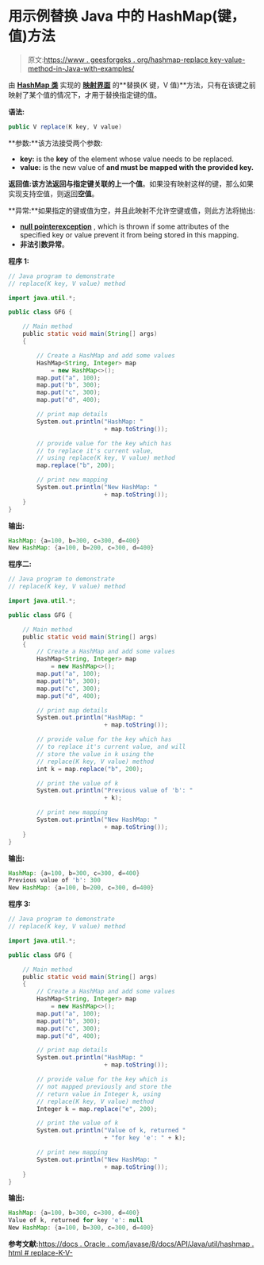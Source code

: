 # 用示例替换 Java 中的 HashMap(键，值)方法

> 原文:[https://www . geesforgeks . org/hashmap-replace key-value-method-in-Java-with-examples/](https://www.geeksforgeeks.org/hashmap-replacekey-value-method-in-java-with-examples/)

由 **[HashMap 类](https://www.geeksforgeeks.org/java-util-hashmap-in-java/)** 实现的 **[映射界面](https://www.geeksforgeeks.org/map-interface-java-examples/)** 的**替换(K 键，V 值)**方法，只有在该键之前映射了某个值的情况下，才用于替换指定键的值。

**语法:**

```java
public V replace(K key, V value)

```

**参数:**该方法接受两个参数:

*   **key:** is the **key** of the element whose value needs to be replaced.
*   **value:** is the new value of **and must be mapped with the provided key.**

**返回值:**该方法返回与指定键关联的**上一个值**。如果没有映射这样的键，那么如果实现支持空值，则返回**空值**。

**异常:**如果指定的键或值为空，并且此映射不允许空键或值，则此方法将抛出:

*   **[null pointerexception](https://www.geeksforgeeks.org/null-pointer-exception-in-java/)** , which is thrown if some attributes of the specified key or value prevent it from being stored in this mapping.
*   **非法引数异常**。

**程序 1:**

```java
// Java program to demonstrate
// replace(K key, V value) method

import java.util.*;

public class GFG {

    // Main method
    public static void main(String[] args)
    {

        // Create a HashMap and add some values
        HashMap<String, Integer> map
            = new HashMap<>();
        map.put("a", 100);
        map.put("b", 300);
        map.put("c", 300);
        map.put("d", 400);

        // print map details
        System.out.println("HashMap: "
                           + map.toString());

        // provide value for the key which has
        // to replace it's current value,
        // using replace(K key, V value) method
        map.replace("b", 200);

        // print new mapping
        System.out.println("New HashMap: "
                           + map.toString());
    }
}
```

**输出:**

```java
HashMap: {a=100, b=300, c=300, d=400}
New HashMap: {a=100, b=200, c=300, d=400}

```

**程序二:**

```java
// Java program to demonstrate
// replace(K key, V value) method

import java.util.*;

public class GFG {

    // Main method
    public static void main(String[] args)
    {
        // Create a HashMap and add some values
        HashMap<String, Integer> map
            = new HashMap<>();
        map.put("a", 100);
        map.put("b", 300);
        map.put("c", 300);
        map.put("d", 400);

        // print map details
        System.out.println("HashMap: "
                           + map.toString());

        // provide value for the key which has
        // to replace it's current value, and will
        // store the value in k using the
        // replace(K key, V value) method
        int k = map.replace("b", 200);

        // print the value of k
        System.out.println("Previous value of 'b': "
                           + k);

        // print new mapping
        System.out.println("New HashMap: "
                           + map.toString());
    }
}
```

**输出:**

```java
HashMap: {a=100, b=300, c=300, d=400}
Previous value of 'b': 300
New HashMap: {a=100, b=200, c=300, d=400}

```

**程序 3:**

```java
// Java program to demonstrate
// replace(K key, V value) method

import java.util.*;

public class GFG {

    // Main method
    public static void main(String[] args)
    {
        // Create a HashMap and add some values
        HashMap<String, Integer> map
            = new HashMap<>();
        map.put("a", 100);
        map.put("b", 300);
        map.put("c", 300);
        map.put("d", 400);

        // print map details
        System.out.println("HashMap: "
                           + map.toString());

        // provide value for the key which is
        // not mapped previously and store the
        // return value in Integer k, using
        // replace(K key, V value) method
        Integer k = map.replace("e", 200);

        // print the value of k
        System.out.println("Value of k, returned "
                           + "for key 'e': " + k);

        // print new mapping
        System.out.println("New HashMap: "
                           + map.toString());
    }
}
```

**输出:**

```java
HashMap: {a=100, b=300, c=300, d=400}
Value of k, returned for key 'e': null
New HashMap: {a=100, b=300, c=300, d=400}

```

**参考文献:**[https://docs . Oracle . com/javase/8/docs/API/Java/util/hashmap . html # replace-K-V-](https://docs.oracle.com/javase/8/docs/api/java/util/HashMap.html#replace-K-V-)